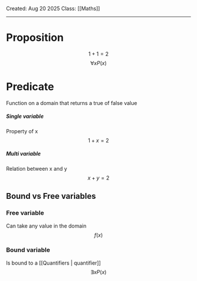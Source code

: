 Created: Aug 20 2025
Class: [[Maths]] 
- - -
# Proposition

$$
1+1=2
$$
$$
\forall xP(x)
$$
# Predicate
Function on a domain that returns a true of false value
##### Single variable
Property of x
$$
1+x=2
$$
##### Multi variable
Relation between x and y
$$
x+y=2
$$


## Bound vs Free variables
### Free variable
Can take any value in the domain
$$
f(x)
$$
### Bound variable
Is bound to a [[Quantifiers | quantifier]]
$$
\exists xP(x)
$$
